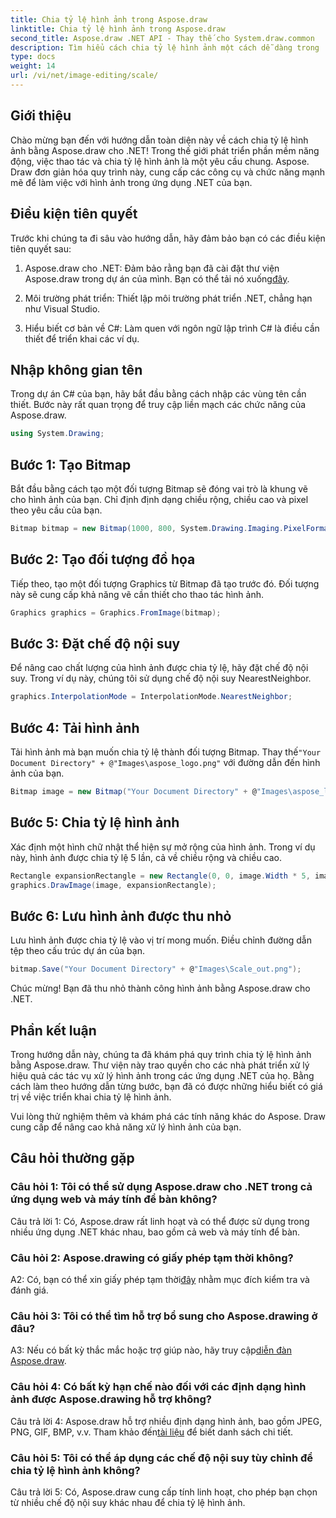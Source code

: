 ```yaml
---
title: Chia tỷ lệ hình ảnh trong Aspose.draw
linktitle: Chia tỷ lệ hình ảnh trong Aspose.draw
second_title: Aspose.draw .NET API - Thay thế cho System.draw.common
description: Tìm hiểu cách chia tỷ lệ hình ảnh một cách dễ dàng trong .NET bằng Aspose.draw. Hướng dẫn từng bước của chúng tôi đảm bảo tích hợp liền mạch, cung cấp khả năng xử lý hình ảnh mạnh mẽ.
type: docs
weight: 14
url: /vi/net/image-editing/scale/
---
```

## Giới thiệu

Chào mừng bạn đến với hướng dẫn toàn diện này về cách chia tỷ lệ hình ảnh bằng Aspose.draw cho .NET! Trong thế giới phát triển phần mềm năng động, việc thao tác và chia tỷ lệ hình ảnh là một yêu cầu chung. Aspose. Draw đơn giản hóa quy trình này, cung cấp các công cụ và chức năng mạnh mẽ để làm việc với hình ảnh trong ứng dụng .NET của bạn.

## Điều kiện tiên quyết

Trước khi chúng ta đi sâu vào hướng dẫn, hãy đảm bảo bạn có các điều kiện tiên quyết sau:

1.  Aspose.draw cho .NET: Đảm bảo rằng bạn đã cài đặt thư viện Aspose.draw trong dự án của mình. Bạn có thể tải nó xuống[đây](https://releases.aspose.com/drawing/net/).

2. Môi trường phát triển: Thiết lập môi trường phát triển .NET, chẳng hạn như Visual Studio.

3. Hiểu biết cơ bản về C#: Làm quen với ngôn ngữ lập trình C# là điều cần thiết để triển khai các ví dụ.

## Nhập không gian tên

Trong dự án C# của bạn, hãy bắt đầu bằng cách nhập các vùng tên cần thiết. Bước này rất quan trọng để truy cập liền mạch các chức năng của Aspose.draw.

```csharp
using System.Drawing;
```

## Bước 1: Tạo Bitmap

Bắt đầu bằng cách tạo một đối tượng Bitmap sẽ đóng vai trò là khung vẽ cho hình ảnh của bạn. Chỉ định định dạng chiều rộng, chiều cao và pixel theo yêu cầu của bạn.

```csharp
Bitmap bitmap = new Bitmap(1000, 800, System.Drawing.Imaging.PixelFormat.Format32bppPArgb);
```

## Bước 2: Tạo đối tượng đồ họa

Tiếp theo, tạo một đối tượng Graphics từ Bitmap đã tạo trước đó. Đối tượng này sẽ cung cấp khả năng vẽ cần thiết cho thao tác hình ảnh.

```csharp
Graphics graphics = Graphics.FromImage(bitmap);
```

## Bước 3: Đặt chế độ nội suy

Để nâng cao chất lượng của hình ảnh được chia tỷ lệ, hãy đặt chế độ nội suy. Trong ví dụ này, chúng tôi sử dụng chế độ nội suy NearestNeighbor.

```csharp
graphics.InterpolationMode = InterpolationMode.NearestNeighbor;
```

## Bước 4: Tải hình ảnh

 Tải hình ảnh mà bạn muốn chia tỷ lệ thành đối tượng Bitmap. Thay thế`"Your Document Directory" + @"Images\aspose_logo.png"` với đường dẫn đến hình ảnh của bạn.

```csharp
Bitmap image = new Bitmap("Your Document Directory" + @"Images\aspose_logo.png");
```

## Bước 5: Chia tỷ lệ hình ảnh

Xác định một hình chữ nhật thể hiện sự mở rộng của hình ảnh. Trong ví dụ này, hình ảnh được chia tỷ lệ 5 lần, cả về chiều rộng và chiều cao.

```csharp
Rectangle expansionRectangle = new Rectangle(0, 0, image.Width * 5, image.Height * 5);
graphics.DrawImage(image, expansionRectangle);
```

## Bước 6: Lưu hình ảnh được thu nhỏ

Lưu hình ảnh được chia tỷ lệ vào vị trí mong muốn. Điều chỉnh đường dẫn tệp theo cấu trúc dự án của bạn.

```csharp
bitmap.Save("Your Document Directory" + @"Images\Scale_out.png");
```

Chúc mừng! Bạn đã thu nhỏ thành công hình ảnh bằng Aspose.draw cho .NET.

## Phần kết luận

Trong hướng dẫn này, chúng ta đã khám phá quy trình chia tỷ lệ hình ảnh bằng Aspose.draw. Thư viện này trao quyền cho các nhà phát triển xử lý hiệu quả các tác vụ xử lý hình ảnh trong các ứng dụng .NET của họ. Bằng cách làm theo hướng dẫn từng bước, bạn đã có được những hiểu biết có giá trị về việc triển khai chia tỷ lệ hình ảnh.

Vui lòng thử nghiệm thêm và khám phá các tính năng khác do Aspose. Draw cung cấp để nâng cao khả năng xử lý hình ảnh của bạn.

## Câu hỏi thường gặp

### Câu hỏi 1: Tôi có thể sử dụng Aspose.draw cho .NET trong cả ứng dụng web và máy tính để bàn không?

Câu trả lời 1: Có, Aspose.draw rất linh hoạt và có thể được sử dụng trong nhiều ứng dụng .NET khác nhau, bao gồm cả web và máy tính để bàn.

### Câu hỏi 2: Aspose.drawing có giấy phép tạm thời không?

 A2: Có, bạn có thể xin giấy phép tạm thời[đây](https://purchase.aspose.com/temporary-license/) nhằm mục đích kiểm tra và đánh giá.

### Câu hỏi 3: Tôi có thể tìm hỗ trợ bổ sung cho Aspose.drawing ở đâu?

 A3: Nếu có bất kỳ thắc mắc hoặc trợ giúp nào, hãy truy cập[diễn đàn Aspose.draw](https://forum.aspose.com/c/diagram/17).

### Câu hỏi 4: Có bất kỳ hạn chế nào đối với các định dạng hình ảnh được Aspose.drawing hỗ trợ không?

 Câu trả lời 4: Aspose.draw hỗ trợ nhiều định dạng hình ảnh, bao gồm JPEG, PNG, GIF, BMP, v.v. Tham khảo đến[tài liệu](https://reference.aspose.com/drawing/net/) để biết danh sách chi tiết.

### Câu hỏi 5: Tôi có thể áp dụng các chế độ nội suy tùy chỉnh để chia tỷ lệ hình ảnh không?

Câu trả lời 5: Có, Aspose.draw cung cấp tính linh hoạt, cho phép bạn chọn từ nhiều chế độ nội suy khác nhau để chia tỷ lệ hình ảnh.